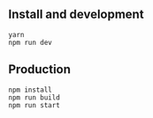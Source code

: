 ## Install and development

```
yarn
npm run dev
```

## Production

```
npm install
npm run build
npm run start
```